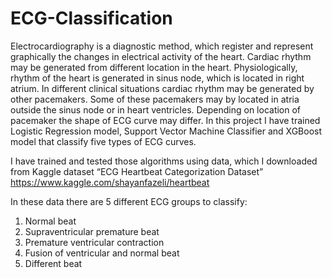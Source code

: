 # ECG-Classification
Electrocardiography is a diagnostic method, which register and represent graphically the changes in electrical activity of the heart. Cardiac rhythm may be generated from different location in the heart. Physiologically, rhythm of the heart is generated in sinus node, which is located in right atrium. In different clinical situations cardiac rhythm may be generated by other pacemakers. Some of these pacemakers may by located in atria outside the sinus node or in heart ventricles. Depending on location of pacemaker the shape of ECG curve may differ. In this project I have trained Logistic Regression model, Support Vector Machine Classifier and XGBoost model that classify five types of ECG curves.

I have trained and tested those algorithms using data, which I downloaded from Kaggle dataset “ECG Heartbeat Categorization Dataset”
https://www.kaggle.com/shayanfazeli/heartbeat

In these data there are 5 different ECG groups to classify:
1.	Normal beat
2.	Supraventricular premature beat
3.	Premature ventricular contraction 
4.	Fusion of ventricular and normal beat 
5.	Different beat
